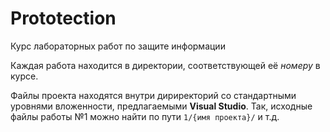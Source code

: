 # Prototection
Курс лабораторных работ по защите информации 

Каждая работа находится в директории, соответствующей её *номеру* в курсе.

Файлы проекта находятся внутри дириректорий со стандартными уровнями вложенности,
предлагаемыми **Visual Studio**. Так, исходные файлы работы №1 можно найти по пути `1/{имя проекта}/`
и т.д.
